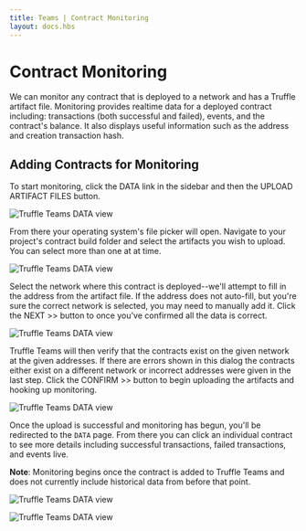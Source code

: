 ```yaml
---
title: Teams | Contract Monitoring
layout: docs.hbs
---
```

# Contract Monitoring

We can monitor any contract that is deployed to a network and has a Truffle artifact file. Monitoring provides realtime data for a deployed contract including: transactions (both successful and failed), events, and the contract's balance. It also displays useful information such as the address and creation transaction hash.

## Adding Contracts for Monitoring

To start monitoring, click the <span class="inline-menu-item"><i class="fas fa-table"></i>DATA</span> link in the sidebar and then the <span class="inline-button">UPLOAD ARTIFACT FILES</span> button.

![Truffle Teams DATA view](/img/docs/teams/add-contract-01.png)

From there your operating system's file picker will open. Navigate to your project's contract build folder and select the artifacts you wish to upload. You can select more than one at at time.

![Truffle Teams DATA view](/img/docs/teams/add-contract-02.png)

Select the network where this contract is deployed--we'll attempt to fill in the address from the artifact file. If the address does not auto-fill, but you're sure the correct network is selected, you may need to manually add it. Click the <span class="inline-button">NEXT >></span> button to once you've confirmed all the data is correct.

![Truffle Teams DATA view](/img/docs/teams/add-contract-03.png)

Truffle Teams will then verify that the contracts exist on the given network at the given addresses. If there are errors shown in this dialog the contracts either exist on a different network or incorrect addresses were given in the last step. Click the <span class="inline-button">CONFIRM >></span> button to begin uploading the artifacts and hooking up monitoring.

![Truffle Teams DATA view](/img/docs/teams/add-contract-04.png)

Once the upload is successful and monitoring has begun, you'll be redirected to the `DATA` page. From there you can click an individual contract to see more details including successful transactions, failed transactions, and events live.

<p class="alert alert-info">
<strong>Note</strong>: Monitoring begins once the contract is added to Truffle Teams and does not currently include historical data from before that point.
</p>

![Truffle Teams DATA view](/img/docs/teams/add-contract-06.png)

![Truffle Teams DATA view](/img/docs/teams/add-contract-07.png "Monitoring detail page showing details, transactions, and events.")
